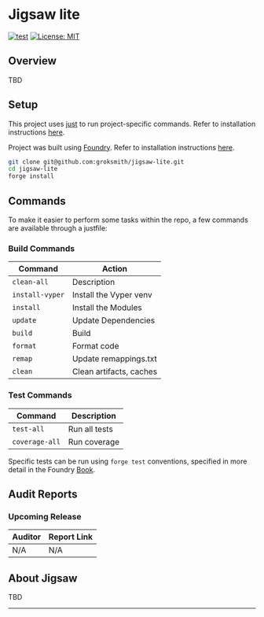 
# Jigsaw lite

[![test](https://github.com/groksmith/jigsaw-lite/actions/workflows/test.yml/badge.svg)](https://github.com/groksmith/jigsaw-lite/actions/workflows/test.yml)
[![License: MIT](https://img.shields.io/badge/License-MIT-blue.svg)](https://github.com/groksmith/jigsaw-lite/blob/main/LICENSE)

[foundry]: https://getfoundry.sh/
[foundry-badge]: https://img.shields.io/badge/Built%20with-Foundry-FFDB1C.svg

## Overview
TBD

## Setup

This project uses [just](https://just.systems/man/en/) to run project-specific commands. Refer to installation instructions [here](https://github.com/casey/just?tab=readme-ov-file#installation).

Project was built using [Foundry](https://book.getfoundry.sh/). Refer to installation instructions [here](https://github.com/foundry-rs/foundry#installation).

```sh
git clone git@github.com:groksmith/jigsaw-lite.git
cd jigsaw-lite
forge install
```

## Commands
To make it easier to perform some tasks within the repo, a few commands are available through a justfile:

### Build Commands

| Command | Action |
|---|---|
| `clean-all` | Description |
| `install-vyper` | Install the Vyper venv |
| `install` | Install the Modules |
| `update` | Update Dependencies |
| `build` | Build |
| `format` | Format code |
| `remap` | Update remappings.txt |
| `clean` | Clean artifacts, caches |


### Test Commands

| Command | Description |
|---|---|
| `test-all` | Run all tests |
| `coverage-all` | Run coverage |

Specific tests can be run using `forge test` conventions, specified in more detail in the Foundry [Book](https://book.getfoundry.sh/reference/forge/forge-test#test-options).


## Audit Reports

### Upcoming Release

| Auditor | Report Link |
|---|---|
|N/A|N/A|


## About Jigsaw
TBD

---

<p align="center">
</p>
